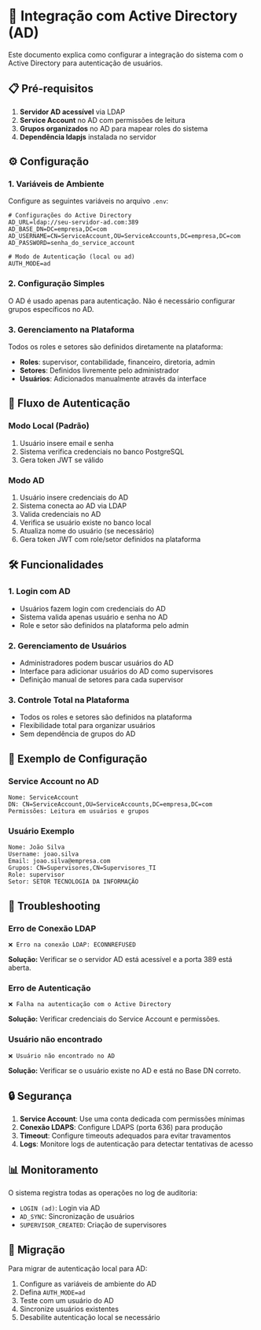 # 🔐 Integração com Active Directory (AD)

Este documento explica como configurar a integração do sistema com o Active Directory para autenticação de usuários.

## 📋 Pré-requisitos

1. **Servidor AD acessível** via LDAP
2. **Service Account** no AD com permissões de leitura
3. **Grupos organizados** no AD para mapear roles do sistema
4. **Dependência ldapjs** instalada no servidor

## ⚙️ Configuração

### 1. Variáveis de Ambiente

Configure as seguintes variáveis no arquivo `.env`:

```env
# Configurações do Active Directory
AD_URL=ldap://seu-servidor-ad.com:389
AD_BASE_DN=DC=empresa,DC=com
AD_USERNAME=CN=ServiceAccount,OU=ServiceAccounts,DC=empresa,DC=com
AD_PASSWORD=senha_do_service_account

# Modo de Autenticação (local ou ad)
AUTH_MODE=ad
```

### 2. Configuração Simples

O AD é usado apenas para autenticação. Não é necessário configurar grupos específicos no AD.

### 3. Gerenciamento na Plataforma

Todos os roles e setores são definidos diretamente na plataforma:

- **Roles**: supervisor, contabilidade, financeiro, diretoria, admin
- **Setores**: Definidos livremente pelo administrador
- **Usuários**: Adicionados manualmente através da interface

## 🔄 Fluxo de Autenticação

### Modo Local (Padrão)
1. Usuário insere email e senha
2. Sistema verifica credenciais no banco PostgreSQL
3. Gera token JWT se válido

### Modo AD
1. Usuário insere credenciais do AD
2. Sistema conecta ao AD via LDAP
3. Valida credenciais no AD
4. Verifica se usuário existe no banco local
5. Atualiza nome do usuário (se necessário)
6. Gera token JWT com role/setor definidos na plataforma

## 🛠️ Funcionalidades

### 1. Login com AD
- Usuários fazem login com credenciais do AD
- Sistema valida apenas usuário e senha no AD
- Role e setor são definidos na plataforma pelo admin

### 2. Gerenciamento de Usuários
- Administradores podem buscar usuários do AD
- Interface para adicionar usuários do AD como supervisores
- Definição manual de setores para cada supervisor

### 3. Controle Total na Plataforma
- Todos os roles e setores são definidos na plataforma
- Flexibilidade total para organizar usuários
- Sem dependência de grupos do AD

## 📝 Exemplo de Configuração

### Service Account no AD
```
Nome: ServiceAccount
DN: CN=ServiceAccount,OU=ServiceAccounts,DC=empresa,DC=com
Permissões: Leitura em usuários e grupos
```

### Usuário Exemplo
```
Nome: João Silva
Username: joao.silva
Email: joao.silva@empresa.com
Grupos: CN=Supervisores,CN=Supervisores_TI
Role: supervisor
Setor: SETOR TECNOLOGIA DA INFORMAÇÃO
```

## 🔧 Troubleshooting

### Erro de Conexão LDAP
```
❌ Erro na conexão LDAP: ECONNREFUSED
```
**Solução:** Verificar se o servidor AD está acessível e a porta 389 está aberta.

### Erro de Autenticação
```
❌ Falha na autenticação com o Active Directory
```
**Solução:** Verificar credenciais do Service Account e permissões.

### Usuário não encontrado
```
❌ Usuário não encontrado no AD
```
**Solução:** Verificar se o usuário existe no AD e está no Base DN correto.

## 🔒 Segurança

1. **Service Account**: Use uma conta dedicada com permissões mínimas
2. **Conexão LDAPS**: Configure LDAPS (porta 636) para produção
3. **Timeout**: Configure timeouts adequados para evitar travamentos
4. **Logs**: Monitore logs de autenticação para detectar tentativas de acesso

## 📊 Monitoramento

O sistema registra todas as operações no log de auditoria:
- `LOGIN (ad)`: Login via AD
- `AD_SYNC`: Sincronização de usuários
- `SUPERVISOR_CREATED`: Criação de supervisores

## 🚀 Migração

Para migrar de autenticação local para AD:

1. Configure as variáveis de ambiente do AD
2. Defina `AUTH_MODE=ad`
3. Teste com um usuário do AD
4. Sincronize usuários existentes
5. Desabilite autenticação local se necessário
